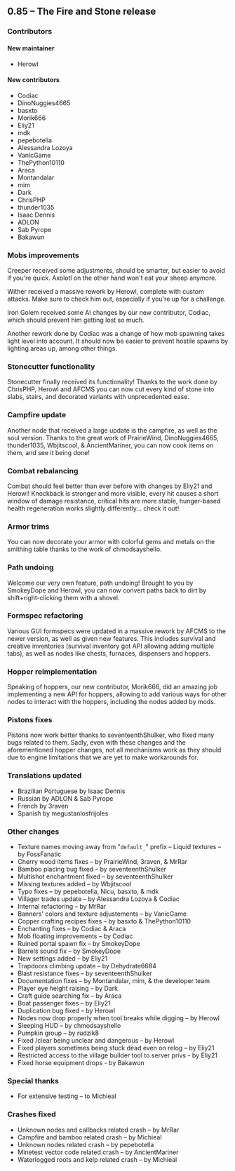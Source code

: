 ## 0.85 – The Fire and Stone release

### Contributors
#### New maintainer
* Herowl

#### New contributors
* Codiac
* DinoNuggies4665
* basxto
* Morik666
* Eliy21
* mdk
* pepebotella
* Alessandra Lozoya
* VanicGame
* ThePython10110
* Araca
* Montandalar
* mim
* Dark
* ChrisPHP
* thunder1035
* Isaac Dennis
* ADLON
* Sab Pyrope
* Bakawun

### Mobs improvements
Creeper received some adjustments, should be smarter, but easier to avoid if you're quick. Axolotl on the other hand won't eat your sheep anymore.

Wither received a massive rework by Herowl, complete with custom attacks. Make sure to check him out, especially if you're up for a challenge.

Iron Golem received some AI changes by our new contributor, Codiac, which should prevent him getting lost so much.

Another rework done by Codiac was a change of how mob spawning takes light level into account. It should now be easier to prevent hostile spawns by lighting areas up, among other things.

### Stonecutter functionality
Stonecutter finally received its functionality! Thanks to the work done by ChrisPHP, Herowl and AFCMS you can now cut every kind of stone into slabs, stairs, and decorated variants with unprecedented ease.

### Campfire update
Another node that received a large update is the campfire, as well as the soul version. Thanks to the great work of PrairieWind, DinoNuggies4665, thunder1035, Wbjitscool, & AncientMariner, you can now cook items on them, and see it being done!

### Combat rebalancing
Combat should feel better than ever before with changes by Eliy21 and Herowl! Knockback is stronger and more visible, every hit causes a short window of damage resistance, critical hits are more stable, hunger-based health regeneration works slightly differently... check it out!

### Armor trims
You can now decorate your armor with colorful gems and metals on the smithing table thanks to the work of chmodsayshello.

### Path undoing
Welcome our very own feature, path undoing! Brought to you by SmokeyDope and Herowl, you can now convert paths back to dirt by shift+right-clicking them with a shovel.

### Formspec refactoring
Various GUI formspecs were updated in a massive rework by AFCMS to the newer version, as well as given new features. This includes survival and creative inventories (survival inventory got API allowing adding multiple tabs), as well as nodes like chests, furnaces, dispensers and hoppers.

### Hopper reimplementation
Speaking of hoppers, our new contributor, Morik666, did an amazing job implementing a new API for hoppers, allowing to add various ways for other nodes to interact with the hoppers, including the nodes added by mods.

### Pistons fixes
Pistons now work better thanks to seventeenthShulker, who fixed many bugs related to them. Sadly, even with these changes and the aforementioned hopper changes, not all mechanisms work as they should due to engine limitations that we are yet to make workarounds for.

### Translations updated
* Brazilian Portuguese by Isaac Dennis
* Russian by ADLON & Sab Pyrope
* French by 3raven
* Spanish by megustanlosfrijoles

### Other changes
* Texture names moving away from "`default_`" prefix – Liquid textures – by FossFanatic
* Cherry wood items fixes – by PrairieWind, 3raven, & MrRar
* Bamboo placing bug fixed – by seventeenthShulker
* Multishot enchantment fixed – by seventeenthShulker
* Missing textures added – by Wbjitscool
* Typo fixes – by pepebotella, Nicu, basxto, & mdk
* Villager trades update – by Alessandra Lozoya & Codiac
* Internal refactoring – by MrRar
* Banners' colors and texture adjustements – by VanicGame
* Copper crafting recipes fixes – by basxto & ThePython10110
* Enchanting fixes – by Codiac & Araca
* Mob floating improvements – by Codiac
* Ruined portal spawn fix – by SmokeyDope
* Barrels sound fix – by SmokeyDope
* New settings added – by Eliy21
* Trapdoors climbing update – by Dehydrate6684
* Blast resistance fixes – by seventeenthShulker
* Documentation fixes – by Montandalar, mim, & the developer team
* Player eye height raising – by Dark
* Craft guide searching fix – by Araca
* Boat passenger fixes – by Eliy21
* Duplication bug fixed – by Herowl
* Nodes now drop properly when tool breaks while digging – by Herowl
* Sleeping HUD – by chmodsayshello
* Pumpkin group – by rudzik8
* Fixed /clear being unclear and dangerous – by Herowl
* Fixed players sometimes being stuck dead even on relog – by Eliy21
* Restricted access to the village builder tool to server privs - by Eliy21
* Fixed horse equipment drops - by Bakawun

### Special thanks
* For extensive testing – to Michieal

### Crashes fixed
* Unknown nodes and callbacks related crash – by MrRar
* Campfire and bamboo related crash – by Michieal
* Unknown nodes related crash – by pepebotella
* Minetest vector code related crash – by AncientMariner
* Waterlogged roots and kelp related crash – by Michieal

